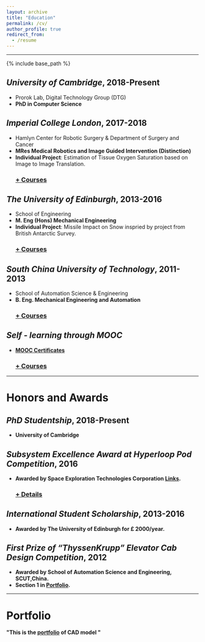 ```yaml
---
layout: archive
title: "Education"
permalink: /cv/
author_profile: true
redirect_from:
  - /resume
---
```


<hr color="000000"/>

{% include base_path %}

<!-- Education -->
<!-- ====== -->
## <i>University of Cambridge</i>, 2018-Present ##
* Prorok Lab, Digital Technology Group (DTG)
* <b>PhD in Computer Science</b>
<!--   * Research Interest: Develop optimal multi-agent path planning framework with trainable communication policy of heterogeneous agents/robots in cooperative tasks, including mobility-on-demand, automated warehouse and smart cities.  -->

## <i>Imperial College London</i>, 2017-2018 ##
* Hamlyn Center for Robotic Surgery & Department of Surgery and Cancer
* <b>MRes Medical Robotics and Image Guided Intervention (Distinction)</b>
* <b>Individual Project</b>: Estimation of Tissue Oxygen Saturation based on Image to Image Translation.
  <h3><a href="javascript:void(0)" class="dsphead" onclick="dsp(this)"><span class="dspchar">+</span> Courses</a></h3>
  <div class="dspcont" style='display:none;'>
    <ul>
      <li>Medical Imaging</li>
      <li>Image Guided Intervention</li>
      <li>Medical Robotics and Instrumentations</li>
      <li>Minimal Invasive Surgery</li>
      <li>Sensing, Perception and Neuroergonomics</li>
    </ul>
  </div>

## <i>The University of Edinburgh</i>, 2013-2016 ##
* School of Engineering
* <b>M. Eng (Hons) Mechanical Engineering</b>
* <b>Individual Project</b>: Missile Impact on Snow inspried by project from British Antarctic Survey.
  <h3><a href="javascript:void(0)" class="dsphead" onclick="dsp(this)"><span class="dspchar">+</span> Courses</a></h3>
  <div class="dspcont" style='display:none;'>
    <ul>
      <li>Mechanical Engineering Design (71)</li>
      <li>Computer Aided Engineering (79)</li>
      <li>Solid Mechanics (92)</li>
      <li>Dynamics (77)</li>
      <li>Fluid Mechanics (77)</li>
      <li>Advanced Dynamics and Applications (68)</li>
    </ul>
  </div>

## <i>South China University of Technology</i>, 2011-2013 ##
* School of Automation Science & Engineering
* <b>B. Eng. Mechanical Engineering and Automation </b>
  <h3><a href="javascript:void(0)" class="dsphead" onclick="dsp(this)"><span class="dspchar">+</span> Courses</a></h3>
  <div class="dspcont" style='display:none;'>
    <ul>
      <li>Advanced Mathematics (81)</li>
      <li>General Chemistry (88)</li>
      <li>Descriptive Geometry and Machine Drawing (91)</li>
      <li>Database Technology (82)</li>
      <li>Computer Drawing (91)</li>
    </ul>
  </div>


## <i>Self - learning through MOOC</i> ##
* <b>[MOOC Certificates](./files/MOOC_Certificates.pdf)<b> 
  <h3><a href="javascript:void(0)" class="dsphead" onclick="dsp(this)"><span class="dspchar">+</span> Courses</a></h3>
  <div class="dspcont" style='display:none;'>
    <ul>
      <li>Artificial Intelligence Planning</li>
      <li>Machine Learning</li>
      <li>Introduction to Robotics</li>
      <li>An introduction to Interactive Programming in Python</li>
    </ul>
  </div>

---

Honors and Awards
======
## <i>PhD Studentship</i>, 2018-Present
* University of Cambridge

## <i>Subsystem Excellence Award at Hyperloop Pod Competition</i>, 2016
* Awarded by Space Exploration Technologies Corporation [Links](http://www.bbc.co.uk/news/uk-scotland-edinburgh-east-fife-35384238).
  <h3><a href="javascript:void(0)" class="dsphead" onclick="dsp(this)"><span class="dspchar">+</span> Details</a></h3>
  <div class="dspcont" style='display:none;'>
    <ul>
      <li><b>Project description</b>: 
      <ul>
        <li>Conceptual high-speed transportation system competition organized by SpaceX. Hyperloop is incorporating reduced-pressure tubes in which pressurized capsules ride on an air cushion driven by linear induction motors and air compressors. </li>
      </ul>
    </li>
    <li><b>Duties included</b>: 
      <ul>
        <li>In charge of the levitation group.</li>
        <li>Design the suspension by Solid Edge and air bearing system.</li>
        <li>Validate the reliability of the design via simulation in MATLAB and Star-CCM+.</li>
      </ul>
    </li>
    </ul>
  </div>

## <i>International Student Scholarship</i>, 2013-2016
* Awarded by The University of Edinburgh for £ 2000/year.

## <i>First Prize of “ThyssenKrupp” Elevator Cab Design Competition</i>, 2012
* Awarded by School of Automation Science and Engineering, SCUT,China.
* Section 1 in <b>[Portfolio](../files/Portfolio_CAD.pdf)</b>.

<!-- 
* 12.2012, Excellent Student Union Executive
  * Awarded by Student Union, School of Mechanical & Automotive Engineering, SCUT,China
 -->




<!-- Publications
======
  <ul>{% for post in site.publications %}
    {% include archive-single-cv.html %}
  {% endfor %}</ul> -->
  

<!-- Talks
======
  <ul>{% for post in site.talks %}
    {% include archive-single-talk-cv.html %}
  {% endfor %}</ul>


Teaching
======
  <ul>{% for post in site.teaching %}
    {% include archive-single-cv.html %}
  {% endfor %}</ul> -->

  

<hr color="#FFFFFF" />

Portfolio
======
"This is the [portfolio](../files/Portfolio_CAD.pdf) of CAD model "


